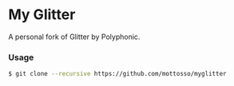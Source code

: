 # My Glitter

A personal fork of Glitter by Polyphonic.

### Usage

```bash
$ git clone --recursive https://github.com/mottosso/myglitter
```
